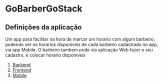 # GoBarberGoStack
  ## Definições da aplicação

  Um app para facilitar na hora de marcar um horario com algum barbeiro, podendo ver os horarios disponiveis de cada barbeiro cadastrado no app, via app Mobile.
  O barbeiro tambem pode via aplicação Web fazer o seu cadastro, e colocar horario disponiveis
1. [Backend](https://github.com/Lusca05/GoBarberGoStack/tree/master/BackEnd%20GoBarber)
2. [Frontend](https://github.com/Lusca05/GoBarberGoStack/tree/master/WebGoBarber)
3. [Mobile](https://github.com/Lusca05/GoBarberGoStack/tree/master/AppGoBarber)
